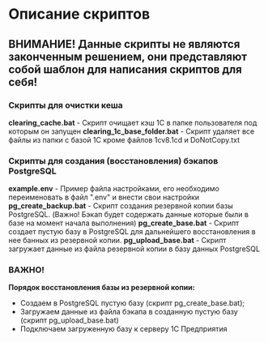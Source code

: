 # Описание скриптов

## ВНИМАНИЕ! Данные скрипты не являются законченным решением, они представляют собой шаблон для написания скриптов для себя!

### Скрипты для очистки кеша
**clearing_cache.bat** - Скрипт очищает кэш 1С в папке пользователя под которым он запущен
**clearing_1c_base_folder.bat** - Скрипт удаляет все файлы из папки с базой 1С кроме файлов 1cv8.1cd и DoNotCopy.txt

### Скрипты для создания (восстановления) бэкапов PostgreSQL
**example.env** - Пример файла настройками, его необходимо переименовать в файл ".env" и внести свои настройки
**pg_create_backup.bat** - Скрипт создания резервной копии базы PostgreSQL. (Важно! Бэкап будет содержать данные которые были в базе на момент начала выполнения)
**pg_create_base.bat** - Скрипт создает пустую базу в PostgreSQL для дальнейшего восстановления в нее банных из резервной копии.
**pg_upload_base.bat** - Скрипт загружает данные из файла резервной копии в базу данных PostgreSQL

###  ВАЖНО!
**Порядок восстановления базы из резервной копии:**
- Создаем в PostgreSQL пустую базу (скрипт pg_create_base.bat);
- Загружаем данные из файла бэкапа в созданную пустую базу (скрипт pg_upload_base.bat)
- Подключаем загруженную базу к серверу 1С Предприятия